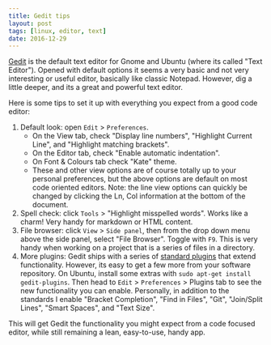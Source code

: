```yaml
---
title: Gedit tips
layout: post
tags: [linux, editor, text]
date: 2016-12-29
---
```


[Gedit](https://wiki.gnome.org/Apps/Gedit) is the default text editor for Gnome and Ubuntu (where its called "Text Editor"). 
Opened with default options it seems a very basic and not very interesting or useful editor, basically like classic Notepad. 
However, dig a little deeper, and its a great and powerful text editor. 

Here is some tips to set it up with everything you expect from a good code editor:

1. Default look: open `Edit` > `Preferences`. 
	- On the View tab, check "Display line numbers", "Highlight Current Line", and "Highlight matching brackets". 
	- On the Editor tab, check "Enable automatic indentation". 
	- On Font & Colours tab check "Kate" theme. 
	- These and other view options are of course totally up to your personal preferences, but the above options are default on most code oriented editors. Note: the line view options can quickly be changed by clicking the Ln, Col information at the bottom of the document. 
2. Spell check: click `Tools` > "Highlight misspelled words". Works like a charm! Very handy for markdown or HTML content. 
3. File browser: click `View` > `Side panel`, then from the drop down menu above the side panel, select "File Browser". Toggle with `F9`. This is very handy when working on a project that is a series of files in a directory. 
4. More plugins: Gedit ships with a series of [standard plugins](https://wiki.gnome.org/Apps/Gedit/ShippedPlugins) that extend functionality. However, its easy to get a few more from your software repository. On Ubuntu, install some extras with `sudo apt-get install gedit-plugins`. Then head to `Edit` > `Preferences` > Plugins tab to see the new functionality you can enable. Personally, in addition to the standards I enable "Bracket Completion", "Find in Files", "Git", "Join/Split Lines", "Smart Spaces", and "Text Size".

This will get Gedit the functionality you might expect from a code focused editor, while still remaining a lean, easy-to-use, handy app. 
